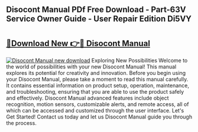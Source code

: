 ## Disocont Manual PDf Free Download - Part-63V Service Owner Guide - User Repair Edition Di5VY

# <h2><a href="http://bc88960.oget.top/?id=Disocont+Manual">🔗Download New 👉🔴 Disocont Manual</a></h2>

[![Disocont Manual new download](https://i.imgur.com/5g1atiW.png)](http://bc88960.oget.top/?id=Disocont+Manual)
Exploring New Possibilities Welcome to the world of possibilities with your new Disocont Manual! This manual explores its potential for creativity and innovation. Before you begin using your Disocont Manual, please take a moment to read this manual carefully. It contains essential information on product setup, operation, maintenance, and troubleshooting, ensuring that you are able to use the product safely and effectively. Disocont Manual advanced features include object recognition, motion sensors, customizable alerts, and remote access, all of which can be accessed and customized through the user interface. Let's Get Started! Contact us today and let us Disocont Manual guide you through the process.
